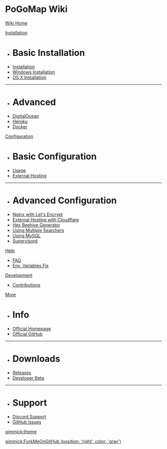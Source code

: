 # PoGoMap Wiki

[Wiki Home](index.md)

[Installation]()

  * # Basic Installation
  * [Installation](installation.md)
  * [Windows Installation](Windows-Installation-and-requirements.md)
  * [OS X Installation](Macintosh-Installation-and-requirements.md)
  - - - -
  * # Advanced
  * [DigitalOcean](digitalocean.md)
  * [Heroku](heroku.md)
  * [Docker](docker.md)

[Configuration]()

  * # Basic Configuration
  * [Usage](Usage.md)
  * [External Hosting](external.md)
  - - - -
  * # Advanced Configuration
  * [Nginx with Let's Encrypt](nginx.md)
  * [External Hosting with Cloudflare](cloudflare.md)
  * [Hex Beehive Generator](beehive.md)
  * [Using Multiple Searchers](workers.md)
  * [Using MySQL](mysql.md)
  * [Supervisord](supervisord-config-files.md)

[Help]()

  * [FAQ](FAQ.md)
  * [Env. Variables Fix](Environment-Variables-fix.md)

[Development]()

  * [Contributions](Development.md)

[More]()

  * # Info
  * [Official Homepage](https://jz6.github.io/PoGoMap)
  * [Official GitHub](https://github.com/AHAAAAAAA/PokemonGo-Map)
  - - - -
  * # Downloads
  * [Releases](https://github.com/AHAAAAAAA/PokemonGo-Map/releases)
  * [Developer Beta](https://github.com/AHAAAAAAA/PokemonGo-Map/archive/develop.zip)
  - - - -
  * # Support
  * [Discord Support](https://discord.gg/PWp2bAm)
  * [GitHub Issues](https://github.com/AHAAAAAAA/PokemonGo-Map/issues)

[gimmick:theme](flatly)

[gimmick:ForkMeOnGitHub (position: 'right', color: 'gray') ](https://www.github.com/JonahAragon/PoGoMapWiki)

<!-- Place this tag in your head or just before your close body tag. -->
<script async defer src="https://buttons.github.io/buttons.js"></script>
